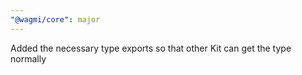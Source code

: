 ```yaml
---
"@wagmi/core": major
---
```


Added the necessary type exports so that other Kit can get the type normally
